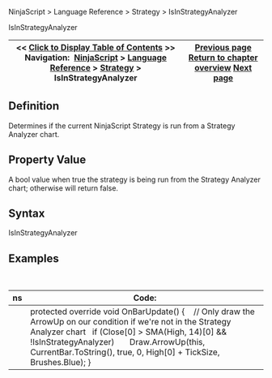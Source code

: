 ﻿
NinjaScript > Language Reference > Strategy > IsInStrategyAnalyzer

IsInStrategyAnalyzer

| << [Click to Display Table of Contents](isinstrategyanalyer.md) >> **Navigation:**     [NinjaScript](ninjascript.md) > [Language Reference](language_reference_wip.md) > [Strategy](strategy.md) > IsInStrategyAnalyzer | [Previous page](isinstantiatedoneachoptimizationiteration.md) [Return to chapter overview](strategy.md) [Next page](istradinghoursbreaklinevisible.md) |
| --- | --- |
## Definition
Determines if the current NinjaScript Strategy is run from a Strategy Analyzer chart.
 
## Property Value
A bool value when true the strategy is being run from the Strategy Analyzer chart; otherwise will return false.
 
## Syntax
IsInStrategyAnalyzer
 
## Examples
 

| ns | Code: |
| --- | --- |
|  | protected override void OnBarUpdate() {     // Only draw the ArrowUp on our condition if we're not in the Strategy Analyzer chart    if (Close[0] > SMA(High, 14)[0] && !IsInStrategyAnalyzer)        Draw.ArrowUp(this, CurrentBar.ToString(), true, 0, High[0] + TickSize, Brushes.Blue); } |
